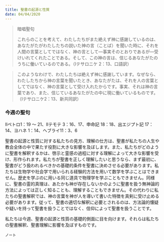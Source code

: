 ```yaml
---
title: 聖書の起源と性質
date: 04/04/2020
---
```


> <p>暗唱聖句</p>
> これらのことを考えて、わたしたちがまた絶えず神に感謝しているのは、あなたがたがわたしたちの説いた神の言（ことば）を聞いた時に、それを人間の言葉としてではなく、神の言として―事実そのとおりであるが―受けいれてくれたことである。そして、この神の言は、信じるあなたがたのうちに働いているのである。（Ⅰテサロニケ 2：13、口語訳）

> <p></p>
> このようなわけで、わたしたちは絶えず神に感謝しています。なぜなら、わたしたちから神の言葉を聞いたとき、あなたがたは、それを人の言葉としてではなく、神の言葉として受け入れたからです。事実、それは神の言葉であり、また、信じているあなたがたの中に現に働いているものです。（Ⅰテサロニケ2：13、新共同訳）

### 今週の聖句
Ⅱペトロ1：19 ～ 21、Ⅱテモテ 3：16、17、申命記 18：18、出エジプト記 17：14、ヨハネ 1：14、ヘブライ11：3、6

聖書の起源と性質に対する私たちの見方、理解の仕方は、聖書が私たちの人生や教会全体の中で果たす役割に大きな影響を及ぼします。また、私たちがどのように聖書を解釈するかは、啓示と霊感の過程に対する理解によって大きな影響を受け、形作られます。私たちが聖書を正しく理解したいと思うなら、まず最初に、聖書がどう扱われるべきかの基礎的条件を聖書に決めさせる必要があります。私たちは生物学や社会学で用いられる経験的方法を用いて数学を学ぶことはできません。歴史を学ぶのに用いる同じ道具で物理学を学ぶこともできません。同様に、聖書の霊的真理は、あたかも神が存在しないかのように聖書を扱う無神論的方法によっては正しく知ることも、理解することもできません。その代わりに私たちの聖書解釈では、神の言葉を神が人を導いて書いた特徴を真剣に受け止める必要があります。従って、聖書の適切な解釈に必要とされるのは、方法論的懐疑や疑いを持って聖書を扱うことではなく、信仰によって聖書を扱うことです。

私たちは今週、聖書の起源と性質の基礎的側面に目を向けます。それらは私たちの聖書解釈、聖書理解に影響を及ぼすものです。

`ノート`